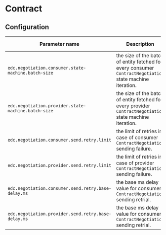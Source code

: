 # Contract

## Configuration

| Parameter name                                      | Description                                                                                               | Mandatory | Default value |
|-----------------------------------------------------|-----------------------------------------------------------------------------------------------------------|-----------|---------------|
| `edc.negotiation.consumer.state-machine.batch-size` | the size of the batch of entity fetched for every consumer `ContractNegotiation` state machine iteration. | false     | 5             |
| `edc.negotiation.provider.state-machine.batch-size` | the size of the batch of entity fetched for every provider `ContractNegotiation` state machine iteration. | false     | 5             |
| `edc.negotiation.consumer.send.retry.limit`         | the limit of retries in case of consumer `ContractNegotiation` sending failure.                           | false     | 7             |
| `edc.negotiation.provider.send.retry.limit`         | the limit of retries in case of provider `ContractNegotiation` sending failure.                           | false     | 7             |
| `edc.negotiation.consumer.send.retry.base-delay.ms` | the base ms delay value for consumer `ContractNegotiation` sending retrial.                               | false     | 100           |
| `edc.negotiation.provider.send.retry.base-delay.ms` | the base ms delay value for consumer `ContractNegotiation` sending retrial.                               | false     | 100           |

